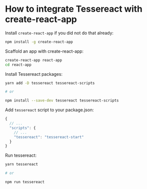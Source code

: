 # How to integrate Tessereact with create-react-app

Install `create-react-app` if you did not do that already:

```sh
npm install -g create-react-app
```

Scaffold an app with create-react-app:

```sh
create-react-app react-app
cd react-app
```

Install Tessereact packages:

```sh
yarn add -D tessereact tessereact-scripts

# or

npm install --save-dev tessereact tessereact-scripts
```

Add `tessereact` script to your package.json:

```js
{
  // ...
  "scripts": {
    // ...
    "tessereact": "tessereact-start"
  }
}
```

Run tessereact:

```sh
yarn tessereact

# or

npm run tessereact
```
